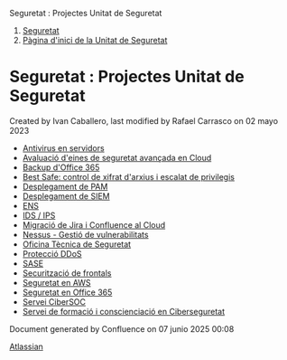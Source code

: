 Seguretat : Projectes Unitat de Seguretat  

1.  [Seguretat](index.md)
2.  [Pàgina d'inici de la Unitat de Seguretat](15368362.md)

Seguretat : Projectes Unitat de Seguretat
=========================================

Created by Ivan Caballero, last modified by Rafael Carrasco on 02 mayo 2023

*   [Antivirus en servidors](Antivirus-en-servidors_64980041.md)
*   [Avaluació d'eines de seguretat avançada en Cloud](36340206.md)
*   [Backup d'Office 365](64979561.md)
*   [Best Safe: control de xifrat d'arxius i escalat de privilegis](41522977.md)
*   [Desplegament de PAM](Desplegament-de-PAM_41517823.md)
*   [Desplegament de SIEM](Desplegament-de-SIEM_41520158.md)
*   [ENS](ENS_24216158.md)
*   [IDS / IPS](64981130.md)
*   [Migració de Jira i Confluence al Cloud](64981488.md)
*   [Nessus - Gestió de vulnerabilitats](77824336.md)
*   [Oficina Tècnica de Seguretat](100010644.md)
*   [Protecció DDoS](64981578.md)
*   [SASE](SASE_81856152.md)
*   [Securització de frontals](41519957.md)
*   [Seguretat en AWS](Seguretat-en-AWS_81855396.md)
*   [Seguretat en Office 365](Seguretat-en-Office-365_64979340.md)
*   [Servei CiberSOC](Servei-CiberSOC_113311785.md)
*   [Servei de formació i conscienciació en Ciberseguretat](41523634.md)

Document generated by Confluence on 07 junio 2025 00:08

[Atlassian](http://www.atlassian.com/)